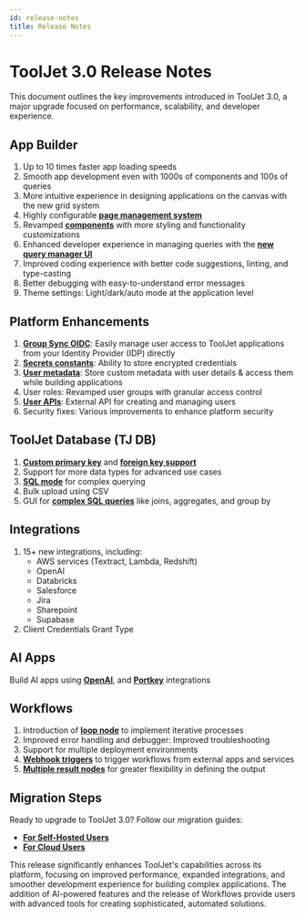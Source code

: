 ```yaml
---
id: release-notes
title: Release Notes
---
```


# ToolJet 3.0 Release Notes

This document outlines the key improvements introduced in ToolJet 3.0, a major upgrade focused on performance, scalability, and developer experience.

## App Builder

1. Up to 10 times faster app loading speeds 
2. Smooth app development even with 1000s of components and 100s of queries
2. More intuitive experience in designing applications on the canvas with the new grid system
4. Highly configurable **[page management system](/docs/tutorial/pages)**
5. Revamped **[components](/docs/widgets/table/table-properties/)** with more styling and functionality customizations
6. Enhanced developer experience in managing queries with the **[new query manager UI](/docs/app-builder/query-panel)**
7. Improved coding experience with better code suggestions, linting, and type-casting
8. Better debugging with easy-to-understand error messages
9. Theme settings: Light/dark/auto mode at the application level

## Platform Enhancements

1. **[Group Sync OIDC](/docs/user-authentication/sso/oidc/)**: Easily manage user access to ToolJet applications from your Identity Provider (IDP) directly
2. **[Secrets constants](/docs/org-management/workspaces/workspace_constants/#using-secrets)**: Ability to store encrypted credentials 
3. **[User metadata](/docs/tutorial/manage-users-groups/#user-metadata)**: Store custom metadata with user details & access them while building applications
4. User roles: Revamped user groups with granular access control
5. **[User APIs](/docs/tutorial/tooljet-api/#get-all-users)**: External API for creating and managing users
6. Security fixes: Various improvements to enhance platform security

## ToolJet Database (TJ DB)

1. **[Custom primary key](/docs/tooljet-db/database-editor/#primary-key)** and **[foreign key support](/docs/tooljet-db/database-editor/#foreign-key)**
2. Support for more data types for advanced use cases
3. **[SQL mode](/docs/tooljet-db/querying-tooljet-db#sql-editor)** for complex querying 
4. Bulk upload using CSV 
5. GUI for **[complex SQL queries](/docs/tooljet-db/querying-tooljet-db#gui-mode)** like joins, aggregates, and group by

## Integrations

1. 15+ new integrations, including:
    - AWS services (Textract, Lambda, Redshift)
    - OpenAI
    - Databricks
    - Salesforce
    - Jira
    - Sharepoint
    - Supabase
2. Client Credentials Grant Type

## AI Apps

Build AI apps using **[OpenAI](/docs/marketplace/plugins/marketplace-plugin-openai)**, and **[Portkey](/docs/marketplace/plugins/marketplace-plugin-portkey)** integrations

## Workflows

1. Introduction of **[loop node](/docs/workflows/nodes#loop-node)** to implement iterative processes
2. Improved error handling and debugger: Improved troubleshooting
3. Support for multiple deployment environments
4. **[Webhook triggers](/docs/workflows/workflow-triggers#webhooks)** to trigger workflows from external apps and services
5. **[Multiple result nodes](/docs/workflows/results)** for greater flexibility in defining the output

## Migration Steps

Ready to upgrade to ToolJet 3.0? Follow our migration guides:
- **[For Self-Hosted Users](/docs/setup/upgrade-to-v3)**
- **[For Cloud Users](/docs/setup/cloud-v3-migration)**

This release significantly enhances ToolJet's capabilities across its platform, focusing on improved performance, expanded integrations, and smoother development experience for building complex applications. The addition of AI-powered features and the release of Workflows provide users with advanced tools for creating sophisticated, automated solutions.



